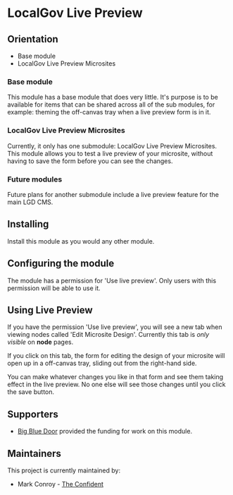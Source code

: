 # LocalGov Live Preview

## Orientation
- Base module
- LocalGov Live Preview Microsites

### Base module
This module has a base module that does very little. It's purpose is to be available for items that can be shared across all of the sub modules, for example: theming the off-canvas tray when a live preview form is in it.

### LocalGov Live Preview Microsites
Currently, it only has one submodule: LocalGov Live Preview Microsites. This module allows you to test a live preview of your microsite, without having to save the form before you can see the changes.

### Future modules
Future plans for another submodule include a live preview feature for the main LGD CMS.

## Installing
Install this module as you would any other module.

## Configuring the module
The module has a permission for 'Use live preview'. Only users with this permission will be able to use it.

## Using Live Preview
If you have the permission 'Use live preview', you will see a new tab when viewing nodes called 'Edit Microsite Design'. Currently this tab is _only visible_ on **node** pages.

If you click on this tab, the form for editing the design of your microsite will open up in a off-canvas tray, sliding out from the right-hand side.

You can make whatever changes you like in that form and see them taking effect in the live preview. No one else will see those changes until you click the save button.

## Supporters
- [Big Blue Door](https://bigbluedoor.net) provided the funding for work on this module.

## Maintainers
This project is currently maintained by:
- Mark Conroy - [The Confident](https://the-confident.com)
